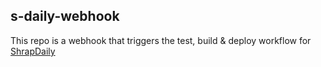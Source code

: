 ## s-daily-webhook
This repo is a webhook that triggers the test, build & deploy workflow for [ShrapDaily](https://github.com/Curti-s/s-daily)
